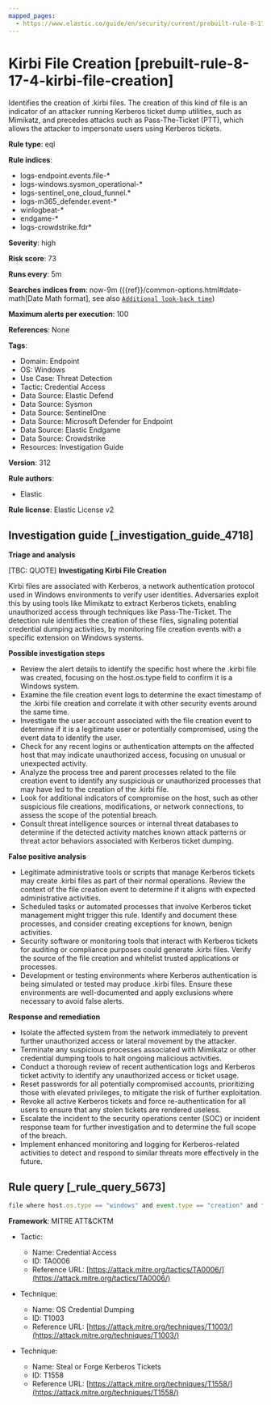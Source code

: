 ```yaml
---
mapped_pages:
  - https://www.elastic.co/guide/en/security/current/prebuilt-rule-8-17-4-kirbi-file-creation.html
---
```


# Kirbi File Creation [prebuilt-rule-8-17-4-kirbi-file-creation]

Identifies the creation of .kirbi files. The creation of this kind of file is an indicator of an attacker running Kerberos ticket dump utilities, such as Mimikatz, and precedes attacks such as Pass-The-Ticket (PTT), which allows the attacker to impersonate users using Kerberos tickets.

**Rule type**: eql

**Rule indices**:

* logs-endpoint.events.file-*
* logs-windows.sysmon_operational-*
* logs-sentinel_one_cloud_funnel.*
* logs-m365_defender.event-*
* winlogbeat-*
* endgame-*
* logs-crowdstrike.fdr*

**Severity**: high

**Risk score**: 73

**Runs every**: 5m

**Searches indices from**: now-9m ({{ref}}/common-options.html#date-math[Date Math format], see also [`Additional look-back time`](docs-content://solutions/security/detect-and-alert/create-detection-rule.md#rule-schedule))

**Maximum alerts per execution**: 100

**References**: None

**Tags**:

* Domain: Endpoint
* OS: Windows
* Use Case: Threat Detection
* Tactic: Credential Access
* Data Source: Elastic Defend
* Data Source: Sysmon
* Data Source: SentinelOne
* Data Source: Microsoft Defender for Endpoint
* Data Source: Elastic Endgame
* Data Source: Crowdstrike
* Resources: Investigation Guide

**Version**: 312

**Rule authors**:

* Elastic

**Rule license**: Elastic License v2

## Investigation guide [_investigation_guide_4718]

**Triage and analysis**

[TBC: QUOTE]
**Investigating Kirbi File Creation**

Kirbi files are associated with Kerberos, a network authentication protocol used in Windows environments to verify user identities. Adversaries exploit this by using tools like Mimikatz to extract Kerberos tickets, enabling unauthorized access through techniques like Pass-The-Ticket. The detection rule identifies the creation of these files, signaling potential credential dumping activities, by monitoring file creation events with a specific extension on Windows systems.

**Possible investigation steps**

* Review the alert details to identify the specific host where the .kirbi file was created, focusing on the host.os.type field to confirm it is a Windows system.
* Examine the file creation event logs to determine the exact timestamp of the .kirbi file creation and correlate it with other security events around the same time.
* Investigate the user account associated with the file creation event to determine if it is a legitimate user or potentially compromised, using the event data to identify the user.
* Check for any recent logins or authentication attempts on the affected host that may indicate unauthorized access, focusing on unusual or unexpected activity.
* Analyze the process tree and parent processes related to the file creation event to identify any suspicious or unauthorized processes that may have led to the creation of the .kirbi file.
* Look for additional indicators of compromise on the host, such as other suspicious file creations, modifications, or network connections, to assess the scope of the potential breach.
* Consult threat intelligence sources or internal threat databases to determine if the detected activity matches known attack patterns or threat actor behaviors associated with Kerberos ticket dumping.

**False positive analysis**

* Legitimate administrative tools or scripts that manage Kerberos tickets may create .kirbi files as part of their normal operations. Review the context of the file creation event to determine if it aligns with expected administrative activities.
* Scheduled tasks or automated processes that involve Kerberos ticket management might trigger this rule. Identify and document these processes, and consider creating exceptions for known, benign activities.
* Security software or monitoring tools that interact with Kerberos tickets for auditing or compliance purposes could generate .kirbi files. Verify the source of the file creation and whitelist trusted applications or processes.
* Development or testing environments where Kerberos authentication is being simulated or tested may produce .kirbi files. Ensure these environments are well-documented and apply exclusions where necessary to avoid false alerts.

**Response and remediation**

* Isolate the affected system from the network immediately to prevent further unauthorized access or lateral movement by the attacker.
* Terminate any suspicious processes associated with Mimikatz or other credential dumping tools to halt ongoing malicious activities.
* Conduct a thorough review of recent authentication logs and Kerberos ticket activity to identify any unauthorized access or ticket usage.
* Reset passwords for all potentially compromised accounts, prioritizing those with elevated privileges, to mitigate the risk of further exploitation.
* Revoke all active Kerberos tickets and force re-authentication for all users to ensure that any stolen tickets are rendered useless.
* Escalate the incident to the security operations center (SOC) or incident response team for further investigation and to determine the full scope of the breach.
* Implement enhanced monitoring and logging for Kerberos-related activities to detect and respond to similar threats more effectively in the future.


## Rule query [_rule_query_5673]

```js
file where host.os.type == "windows" and event.type == "creation" and file.extension : "kirbi"
```

**Framework**: MITRE ATT&CKTM

* Tactic:

    * Name: Credential Access
    * ID: TA0006
    * Reference URL: [https://attack.mitre.org/tactics/TA0006/](https://attack.mitre.org/tactics/TA0006/)

* Technique:

    * Name: OS Credential Dumping
    * ID: T1003
    * Reference URL: [https://attack.mitre.org/techniques/T1003/](https://attack.mitre.org/techniques/T1003/)

* Technique:

    * Name: Steal or Forge Kerberos Tickets
    * ID: T1558
    * Reference URL: [https://attack.mitre.org/techniques/T1558/](https://attack.mitre.org/techniques/T1558/)



